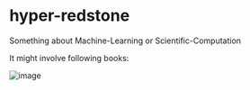 # hyper-redstone

Something about Machine-Learning or Scientific-Computation

It might involve following books:

![image](http://img3x1.ddimg.cn/91/9/1481248981-1_w_1.jpg)
